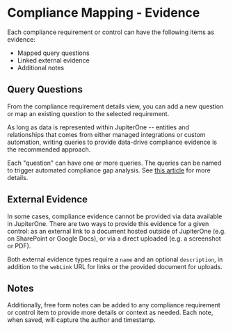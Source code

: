 # Compliance Mapping - Evidence

Each compliance requirement or control can have the following items as evidence:

- Mapped query questions
- Linked external evidence
- Additional notes

## Query Questions

From the compliance requirement details view, you can add a new question or map
an existing question to the selected requirement.

As long as data is represented within JupiterOne -- entities and relationships
that comes from either managed integrations or custom automation, writing
queries to provide data-drive compliance evidence is the recommended approach.

Each "question" can have one or more queries. The queries can be named to
trigger automated compliance gap analysis. See [this article][1] for more
details.

## External Evidence

In some cases, compliance evidence cannot be provided via data available in
JupiterOne. There are two ways to provide this evidence for a given control: 
as an external link to a document hosted outside of JupiterOne (e.g. on 
SharePoint or Google Docs), or via a direct uploaded (e.g. a screenshot or 
PDF).  

Both external evidence types require a `name` and an optional `description`, 
in  addition to the `webLink` URL for links or the provided document for 
uploads.

## Notes

Additionally, free form notes can be added to any compliance requirement or
control item to provide more details or context as needed. Each note, when
saved, will capture the author and timestamp.

[1]: ../compliance/compliance-gap-analysis.md
